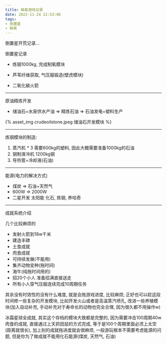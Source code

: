 ```yaml
---
title: 缺氧游戏记录
date: 2022-11-24 22:53:06
tags:
- 倒置星
- 缺氧
---
```


倒置星开荒记录...

<!--more -->

倒置星记录

- 炼钢1000kg, 完成制氧模块

- 芦苇纤维获取, 气压服锻造(壁虎模块)

- 二氧化碳火箭

---

原油精炼开发

- 储油石+水泉供水产油 => 精炼石油 => 石油发电+塑料生产

{% asset_img crudeoilstone.jpeg 储油石开发模块 %}

--- 

炼钢模块的制造:

1. 蒸汽机 * 3 需要600kg的塑料, 因此大概需要准备1000kg的石油
2. 钢制液冷机 1200kg钢
3. 导热管+冷却液(石油)

---

能源(电力的解决方式)

- 煤炭 => 石油+天然气
- 600W => 2000W
- 二星开发 太阳能
化石, 炼钢, 养哈奇

---

成就系统介绍

几个比较麻烦的
- 发射火箭到18w千米
- 建造丰碑
- 土食成就
- 肉食成就
- 可持续发展(不能用)
- 集齐动物变种(拖时间)
- 海牛(纯拖时间用的)
- 招20个小人 准备招满直接送走
- 所有小人穿气压服连续完成10周期任务

其余没有时效性的没有什么难度, 就是会拖游戏进度, 比较麻烦; 正好也可以趁这段时间修一些复杂的开发模块, 比如开发火山或者是高温蒸汽喷孔, 改进一些养殖模块(加入自动补充, 手动补充对于寿命长的动物也完全合理, 因为很久都不用操作w)


冰霜星球全成就, 其实这个存档的模块大致都是完整的, 因为需要冲击100周期40w肉食的成就, 直接通过上天抓田鼠的方式完成, 等于是100个周期里面必须上太空(距离就很长), 加上别的成就拖进度就会很麻烦, 一般游玩根本不需要考虑能源的问题, 但是你为了做成就不能用化石能源(煤炭, 天然气, 石油)